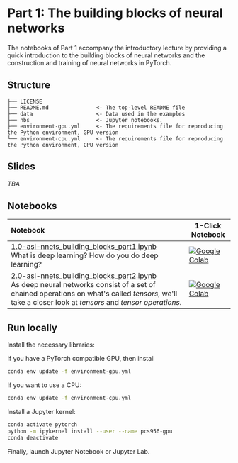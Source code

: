 # Part 1: The building blocks of neural networks

The notebooks of Part 1 accompany the introductory lecture by providing a quick introduction to the building blocks of neural networks and the construction and training of neural networks in PyTorch.

## Structure

```
├── LICENSE
├── README.md               <- The top-level README file
├── data                    <- Data used in the examples
├── nbs                     <- Jupyter notebooks. 
├── environment-gpu.yml     <- The requirements file for reproducing the Python environment, GPU version
└── environment-cpu.yml     <- The requirements file for reproducing the Python environment, CPU version
``` 

## Slides

_TBA_


## Notebooks

| Notebook    |      1-Click Notebook      |
|:----------|------|
|  [1.0-asl-nnets_building_blocks_part1.ipynb](https://nbviewer.org/github/alu042/PCS956-DL-2022/blob/master/Part-1-building_blocks/nbs/1.0-asl-nnets_building_blocks_part1.ipynb)<br>  What is deep learning? How do you do deep learning? | [![Google Colab](https://colab.research.google.com/assets/colab-badge.svg)](https://colab.research.google.com/github/alu042/PCS956-DL-2022/blob/master/Part-1-building_blocks/nbs/1.0-asl-nnets_building_blocks_part1.ipynb)
| [2.0-asl-nnets_building_blocks_part2.ipynb](https://nbviewer.org/github/alu042/PCS956-DL-2022/blob/master/Part-1-building_blocks/nbs/2.0-asl-nnets_building_blocks_part2.ipynb) <br> As deep neural networks consist of a set of chained operations on what's called _tensors_, we'll take a closer look at _tensors_ and _tensor operations_.  | [![Google Colab](https://colab.research.google.com/assets/colab-badge.svg)](https://colab.research.google.com/github/alu042/PCS956-DL-2022/blob/master/Part-1-building_blocks/nbs/2.0-asl-nnets_building_blocks_part2.ipynb)|


## Run locally

Install the necessary libraries:

If you have a PyTorch compatible GPU, then install 

```bash
conda env update -f environment-gpu.yml
```

If you want to use a CPU:

```bash
conda env update -f environment-cpu.yml
```


Install a Jupyter kernel:
```bash
conda activate pytorch
python -m ipykernel install --user --name pcs956-gpu
conda deactivate
``` 

Finally, launch Jupyter Notebook or Jupyter Lab.
